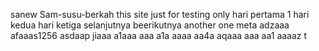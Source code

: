 sanew Sam-susu-berkah
this site just for testing only
hari pertama 1
hari kedua
hari ketiga
selanjutnya
beerikutnya
another one
meta
adzaaa
afaaas1256
asdaap
jiaaa
a1aaa
aaa
a1a
aaaa
aa4a
aqaaa
aaa
aa1
aaaaz
t
